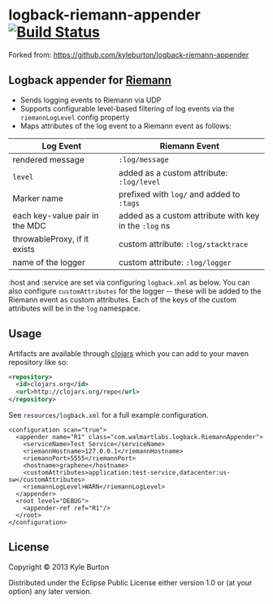# logback-riemann-appender  [![Build Status](https://travis-ci.org/walmartlabs/logback-riemann-appender.svg?branch=master)](https://travis-ci.org/walmartlabs/logback-riemann-appender)

Forked from: https://github.com/kyleburton/logback-riemann-appender

## Logback appender for [Riemann](http://riemann.io/)

- Sends logging events to Riemann via UDP
- Supports configurable level-based filtering of log events via the
  `riemannLogLevel` config property
- Maps attributes of the log event to a Riemann event as follows:

Log Event                       | Riemann Event
------------------------------- | -------------
rendered message                | `:log/message`
`level`                         | added as a custom attribute: `:log/level`
Marker name                     | prefixed with `log/` and added to `:tags`
each key-value pair in the MDC  | added as a custom attribute with key in the `:log` ns
throwableProxy, if it exists    | custom attribute: `:log/stacktrace`
name of the logger              | custom attribute: `:log/logger`

:host and :service are set via configuring `logback.xml` as below. You
can also configure `customAttributes` for the logger -- these will be
added to the Riemann event as custom attributes. Each of the keys of
the custom attributes will be in the `log` namespace.

## Usage

Artifacts are available through
[clojars](https://clojars.org/com.walmartlabs/logback-riemann-appender) which you can add
to your maven repository like so:

```xml
<repository>
  <id>clojars.org</id>
  <url>http://clojars.org/repo</url>
</repository>
```

See `resources/logback.xml` for a full example configuration.

    <configuration scan="true">
      <appender name="R1" class="com.walmartlabs.logback.RiemannAppender">
        <serviceName>Test Service</serviceName>
        <riemannHostname>127.0.0.1</riemannHostname>
        <riemannPort>5555</riemannPort>
        <hostname>graphene</hostname>
        <customAttributes>application:test-service,datacenter:us-sw</customAttributes>
		<riemannLogLevel>WARN</riemannLogLevel>
      </appender>
      <root level="DEBUG">
        <appender-ref ref="R1"/>
      </root>
    </configuration>

## License

Copyright © 2013 Kyle Burton

Distributed under the Eclipse Public License either version 1.0 or (at
your option) any later version.
